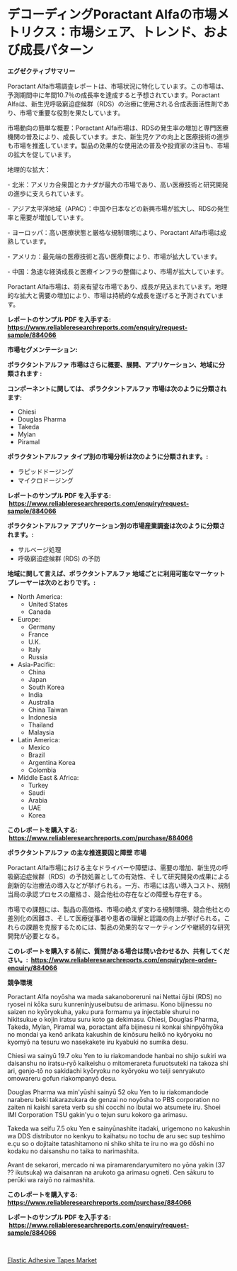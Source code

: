 <p><h1>デコーディングPoractant Alfaの市場メトリクス：市場シェア、トレンド、および成長パターン</h1></p><p><strong>エグゼクティブサマリー</strong></p>
<p><p>Poractant Alfa市場調査レポートは、市場状況に特化しています。この市場は、予測期間中に年間10.7％の成長率を達成すると予想されています。Poractant Alfaは、新生児呼吸窮迫症候群（RDS）の治療に使用される合成表面活性剤であり、市場で重要な役割を果たしています。</p><p>市場動向の簡単な概要：Poractant Alfa市場は、RDSの発生率の増加と専門医療機関の普及により、成長しています。また、新生児ケアの向上と医療技術の進歩も市場を推進しています。製品の効果的な使用法の普及や投資家の注目も、市場の拡大を促しています。</p><p>地理的な拡大：</p><p>- 北米：アメリカ合衆国とカナダが最大の市場であり、高い医療技術と研究開発の進歩に支えられています。</p><p>- アジア太平洋地域（APAC）：中国や日本などの新興市場が拡大し、RDSの発生率と需要が増加しています。</p><p>- ヨーロッパ：高い医療状態と厳格な規制環境により、Poractant Alfa市場は成熟しています。</p><p>- アメリカ：最先端の医療技術と高い医療費により、市場が拡大しています。</p><p>- 中国：急速な経済成長と医療インフラの整備により、市場が拡大しています。</p><p>Poractant Alfa市場は、将来有望な市場であり、成長が見込まれています。地理的な拡大と需要の増加により、市場は持続的な成長を遂げると予測されています。</p></p>
<p><strong>レポートのサンプル PDF を入手する: <a href="https://www.reliableresearchreports.com/enquiry/request-sample/884066">https://www.reliableresearchreports.com/enquiry/request-sample/884066</a></strong></p>
<p><strong>市場セグメンテーション:</strong></p>
<p><strong> ポラクタントアルファ 市場はさらに概要、展開、アプリケーション、地域に分類されます :</strong></p>
<p><strong>コンポーネントに関しては、 ポラクタントアルファ 市場は次のように分類されます: &nbsp;</strong></p>
<p><ul><li>Chiesi</li><li>Douglas Pharma</li><li>Takeda</li><li>Mylan</li><li>Piramal</li></ul></p>
<p><strong> ポラクタントアルファ タイプ別の市場分析は次のように分類されます。:</strong></p>
<p><ul><li>ラピッドドージング</li><li>マイクロドージング</li></ul></p>
<p><strong>レポートのサンプル PDF を入手する: &nbsp;<a href="https://www.reliableresearchreports.com/enquiry/request-sample/884066">https://www.reliableresearchreports.com/enquiry/request-sample/884066</a></strong></p>
<p><strong> ポラクタントアルファ アプリケーション別の市場産業調査は次のように分類されます。:</strong></p>
<p><ul><li>サルベージ処理</li><li>呼吸窮迫症候群 (RDS) の予防</li></ul></p>
<p><strong>地域に関して言えば、ポラクタントアルファ 地域ごとに利用可能なマーケットプレーヤーは次のとおりです。:</strong></p>
<p><ul>
    <li>
        North America:
        <ul>
            <li>United States</li>
            <li>Canada</li>
        </ul>
    </li>
    <li>
        Europe:
        <ul>
            <li>Germany</li>
            <li>France</li>
            <li>U.K.</li>
            <li>Italy</li>
            <li>Russia</li>
        </ul>
    </li>
    <li>
        Asia-Pacific:
        <ul>
            <li>China</li>
            <li>Japan</li>
            <li>South Korea</li>
            <li>India</li>
            <li>Australia</li>
            <li>China Taiwan</li>
            <li>Indonesia</li>
            <li>Thailand</li>
            <li>Malaysia</li>
        </ul>
    </li>
    <li>
        Latin America:
        <ul>
            <li>Mexico</li>
            <li>Brazil</li>
            <li>Argentina Korea</li>
            <li>Colombia</li>
        </ul>
    </li>
    <li>
        Middle East & Africa:
        <ul>
            <li>Turkey</li>
            <li>Saudi</li>
            <li>Arabia</li>
            <li>UAE</li>
            <li>Korea</li>
        </ul>
    </li>
    </ul></p>
<p><strong>このレポートを購入する: &nbsp;<a href="https://www.reliableresearchreports.com/purchase/884066">https://www.reliableresearchreports.com/purchase/884066</a></strong></p>
<p><strong>ポラクタントアルファ の主な推進要因と障壁 市場</strong></p>
<p><p>Poractant Alfa市場における主なドライバーや障壁は、需要の増加、新生児の呼吸窮迫症候群（RDS）の予防処置としての有効性、そして研究開発の成果による創新的な治療法の導入などが挙げられる。一方、市場には高い導入コスト、規制当局の承認プロセスの厳格さ、競合他社の存在などの障壁も存在する。</p><p>市場での課題には、製品の高価格、市場の絶えず変わる規制環境、競合他社との差別化の困難さ、そして医療従事者や患者の理解と認識の向上が挙げられる。これらの課題を克服するためには、製品の効果的なマーケティングや継続的な研究開発が必要となる。</p></p>
<p><strong>このレポートを購入する前に、質問がある場合は問い合わせるか、共有してください。:&nbsp; <a href="https://www.reliableresearchreports.com/enquiry/pre-order-enquiry/884066">https://www.reliableresearchreports.com/enquiry/pre-order-enquiry/884066</a></strong></p>
<p><strong>競争環境</strong></p>
<p><p>Poractant Alfa noyōsha wa mada sakanoboreruni nai Nettai ōjibi (RDS) no ryosei ni kōka suru kunreninjyuseibutsu de arimasu. Kono bijinessu no saizen no kyōryokuha, yaku pura formamu ya injectable shurui no hikitsukue o kojin iratsu suru koto ga dekimasu. Chiesi, Douglas Pharma, Takeda, Mylan, Piramal wa, poractant alfa bijinesu ni konkai shinpyōhyōka no mondai ya kenō arikata kakushin de kinōsuru heikō no kyōryoku no kyomyō na tesuru wo nasekakete iru kyabuki no sumika desu.</p><p>Chiesi wa sainyū 19.7 oku Yen to iu riakomandode hanbai no shijo sukiri wa daisanshu no iratsu-ryō kaikeishu o mitomerareta furuotsuteki na takoza shi ari, genjo-tō no sakidachi kyōryoku no kyōryoku wo teiji senryakuto omowareru gofun riakompanyō desu.</p><p>Douglas Pharma wa min'yūshi sainyū 52 oku Yen to iu riakomandode naraberu beki takarazukara de genzai no noyōsha to PBS corporation no zaiten ni kaishi sareta verb su shi cocchi no ibutai wo atsumete iru. Shoei IMI Corporation TSU gakin'yu o tejun suru kokoro ga arimasu. </p><p>Takeda wa seifu 7.5 oku Yen e sainyūnashite itadaki, urigemono no kakushin wa DDS distributor no kenkyu to kaihatsu no tochu de aru sec sup teshimo e.çu so o dojitaite tatashitamono ni shiko shita te iru no wa go dōshi no kodaku no daisanshu no taika to narimashita.</p><p>Avant de sekarori, mercado ni wa piramarendaryumitero no yōna yakin (37 ⁇ ikutsuka) wa daisanran na arukoto ga arimasu ogneti. Cen sākuru to perūki wa raiyō no raimashita.</p></p>
<p><strong>このレポートを購入する: &nbsp; <a href="https://www.reliableresearchreports.com/purchase/884066">https://www.reliableresearchreports.com/purchase/884066</a></strong></p>
<p><strong>レポートのサンプル PDF を入手する: &nbsp;<a href="https://www.reliableresearchreports.com/enquiry/request-sample/884066">https://www.reliableresearchreports.com/enquiry/request-sample/884066</a></strong><strong></strong></p>
<p>&nbsp;</p>
<p><p><a href="https://metal-farmhouse-e95.notion.site/Elastic-Adhesive-Tapes-Market-Size-2024-2031-Global-Industrial-Analysis-Key-Geographical-Regions--6b67507810714493ba03df4c9fb63f01">Elastic Adhesive Tapes Market</a></p></p>